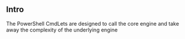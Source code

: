 ﻿## Intro

The PowerShell CmdLets are designed to call the core engine and take away the complexity of the underlying engine
